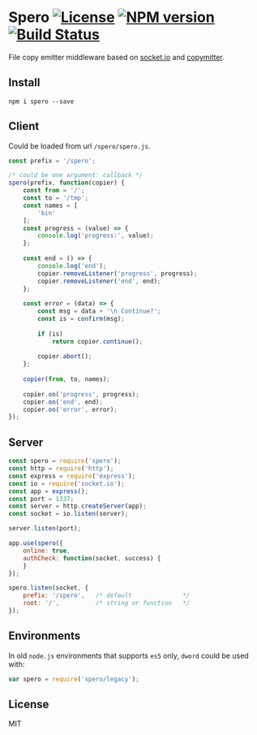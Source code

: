 # Spero [![License][LicenseIMGURL]][LicenseURL] [![NPM version][NPMIMGURL]][NPMURL] [![Build Status][BuildStatusIMGURL]][BuildStatusURL]

File copy emitter middleware based on [socket.io](http://socket.io "Socket.io") and [copymitter](https://github.com/coderaiser/node-copymitter "Copymitter").

## Install

```
npm i spero --save
```

## Client

Could be loaded from url `/spero/spero.js`.

```js
const prefix = '/spero';

/* could be one argument: callback */
spero(prefix, function(copier) {
    const from = '/';
    const to = '/tmp';
    const names = [
        'bin'
    ];
    const progress = (value) => {
        console.log('progress:', value);
    };
    
    const end = () => {
        console.log('end');
        copier.removeListener('progress', progress);
        copier.removeListener('end', end);
    };
    
    const error = (data) => {
        const msg = data + '\n Continue?';
        const is = confirm(msg);
        
        if (is)
            return copier.continue();
        
        copier.abort();
    };
    
    copier(from, to, names);
    
    copier.on('progress', progress);
    copier.on('end', end);
    copier.on('error', error);
});
```

## Server

```js
const spero = require('spero');
const http = require('http');
const express = require('express');
const io = require('socket.io');
const app = express();
const port = 1337;
const server = http.createServer(app);
const socket = io.listen(server);

server.listen(port);

app.use(spero({
    online: true,
    authCheck: function(socket, success) {
    }
});

spero.listen(socket, {
    prefix: '/spero',   /* default              */
    root: '/',          /* string or function   */
});
```

## Environments

In old `node.js` environments that supports `es5` only, `dword` could be used with:

```js
var spero = require('spero/legacy');
```

## License

MIT

[NPMIMGURL]:                https://img.shields.io/npm/v/spero.svg?style=flat
[LicenseIMGURL]:            https://img.shields.io/badge/license-MIT-317BF9.svg?style=flat
[BuildStatusIMGURL]:        https://img.shields.io/travis/coderaiser/node-spero/master.svg?style=flat
[NPMURL]:                   https://npmjs.org/package/spero "npm"
[LicenseURL]:               https://tldrlegal.com/license/mit-license "MIT License"
[BuildStatusURL]:           https://travis-ci.org/coderaiser/node-spero  "Build Status"

